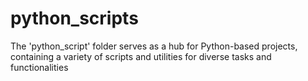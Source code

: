 # python_scripts
The 'python_script' folder serves as a hub for Python-based projects, containing a variety of scripts and utilities for diverse tasks and functionalities
